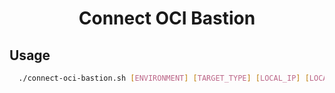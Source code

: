 <h1 align="center">Connect OCI Bastion</h1>

## Usage

```bash
  ./connect-oci-bastion.sh [ENVIRONMENT] [TARGET_TYPE] [LOCAL_IP] [LOCAL_PORT]
```
